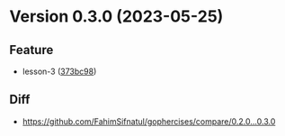 # Version 0.3.0 (2023-05-25)
## Feature
* lesson-3 ([373bc98](https://github.com/FahimSifnatul/gophercises/commit/373bc988bb442a27f8553251542d21d946904c78))

## Diff
* https://github.com/FahimSifnatul/gophercises/compare/0.2.0...0.3.0
